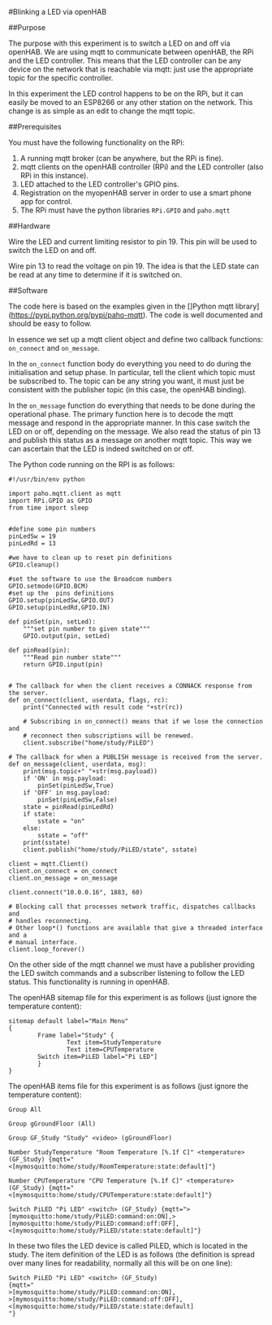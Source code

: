 #Blinking a LED via openHAB

##Purpose

The purpose with this experiment is to switch a LED on and off via openHAB. We are using mqtt to communicate between openHAB, the RPi and the LED controller. This means that the LED controller can be any device on the network that is reachable via mqtt: just use the appropriate topic for the specific controller.  

In this experiment the LED control happens to be on the RPi, but it can easily be moved to an ESP8266 or any other station on the network. This change is as simple as an edit to change the mqtt topic.

##Prerequisites

You must have the following functionality on the RPi:

1. A running mqtt broker (can be anywhere, but the RPi is fine).
1. mqtt clients on the openHAB controller (RPi) and the LED controller (also RPi in this instance).
1. LED attached to the LED controller's GPIO pins.
1. Registration on the myopenHAB  server in order to use a smart phone app for control.
1. The RPi must have the python libraries `RPi.GPIO` and `paho.mqtt`

##Hardware

Wire the LED and current limiting resistor to pin 19.  This pin will be used to switch the LED on and off.

Wire pin 13 to read the voltage on pin 19. The idea is that the LED state can be read at any time to determine if it is switched on.

##Software

The code here is based on the examples given in the []Python mqtt library](https://pypi.python.org/pypi/paho-mqtt).  The code is well documented and should be easy to follow.

In essence we set up a mqtt client object and define two callback functions: `on_connect` and `on_message`. 

In the `on_connect` function body do everything you need to do during the initialisation and setup phase.  In particular, tell the client which topic must be subscribed to.  The topic can be any string you want, it must just be consistent with the publisher topic (in this case, the openHAB binding).

In the `on_message` function do everything that needs to be done during the operational phase. The primary function here is to decode the mqtt message and respond in the appropriate manner.  In this case switch the LED on or off, depending on the message.  We also read the status of pin 13 and publish this status as a message on another mqtt topic.  This way we can ascertain that the LED is indeed switched on or off.

The Python code running on the RPI is as follows:

    #!/usr/bin/env python

    import paho.mqtt.client as mqtt
    import RPi.GPIO as GPIO
    from time import sleep


    #define some pin numbers
    pinLedSw = 19
    pinLedRd = 13

    #we have to clean up to reset pin definitions
    GPIO.cleanup()

    #set the software to use the Broadcom numbers
    GPIO.setmode(GPIO.BCM)
    #set up the  pins definitions
    GPIO.setup(pinLedSw,GPIO.OUT)
    GPIO.setup(pinLedRd,GPIO.IN)

    def pinSet(pin, setLed):
        """set pin number to given state"""
        GPIO.output(pin, setLed)
            
    def pinRead(pin):
        """Read pin number state"""
        return GPIO.input(pin)


    # The callback for when the client receives a CONNACK response from the server.
    def on_connect(client, userdata, flags, rc):
        print("Connected with result code "+str(rc))

        # Subscribing in on_connect() means that if we lose the connection and
        # reconnect then subscriptions will be renewed.
        client.subscribe("home/study/PiLED")

    # The callback for when a PUBLISH message is received from the server.
    def on_message(client, userdata, msg):
        print(msg.topic+" "+str(msg.payload))
        if 'ON' in msg.payload:
            pinSet(pinLedSw,True)
        if 'OFF' in msg.payload:
            pinSet(pinLedSw,False)
        state = pinRead(pinLedRd)
        if state:
            sstate = "on"
        else:
            sstate = "off"
        print(sstate)
        client.publish("home/study/PiLED/state", sstate)

    client = mqtt.Client()
    client.on_connect = on_connect
    client.on_message = on_message

    client.connect("10.0.0.16", 1883, 60)

    # Blocking call that processes network traffic, dispatches callbacks and
    # handles reconnecting.
    # Other loop*() functions are available that give a threaded interface and a
    # manual interface.
    client.loop_forever()

On the other side of the mqtt channel we must have a publisher providing the LED switch commands and a subscriber listening to follow the LED status.  This functionality is running in openHAB.

The openHAB sitemap file for this experiment is as follows (just ignore the temperature content):

    sitemap default label="Main Menu"
    {
            Frame label="Study" {
                    Text item=StudyTemperature
                    Text item=CPUTemperature
            Switch item=PiLED label="Pi LED"] 
            }
    }	

The openHAB items file for this experiment is as follows (just ignore the temperature content):

    Group All

    Group gGroundFloor (All)

    Group GF_Study "Study" <video> (gGroundFloor)

    Number StudyTemperature "Room Temperature [%.1f C]" <temperature> (GF_Study) {mqtt="<[mymosquitto:home/study/RoomTemperature:state:default]"}

    Number CPUTemperature "CPU Temperature [%.1f C]" <temperature> (GF_Study) {mqtt="<[mymosquitto:home/study/CPUTemperature:state:default]"}

    Switch PiLED "Pi LED" <switch> (GF_Study) {mqtt=">[mymosquitto:home/study/PiLED:command:on:ON],>[mymosquitto:home/study/PiLED:command:off:OFF],<[mymosquitto:home/study/PiLED/state:state:default]"}

In these two files the LED device is called PiLED, which is located in the study.  The item definition of the LED is as follows (the definition is spread over many lines for readability, normally all this will be on one line):

    Switch PiLED "Pi LED" <switch> (GF_Study) 
    {mqtt="
    >[mymosquitto:home/study/PiLED:command:on:ON],
    >[mymosquitto:home/study/PiLED:command:off:OFF],
    <[mymosquitto:home/study/PiLED/state:state:default]
    "}

 

 
